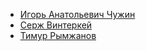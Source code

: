 * [Игорь Анатольевич Чужин](Игорь%20Анатольевич%20Чужин)
* [Серж Винтеркей](Серж%20Винтеркей)
* [Тимур Рымжанов](Тимур%20Рымжанов)